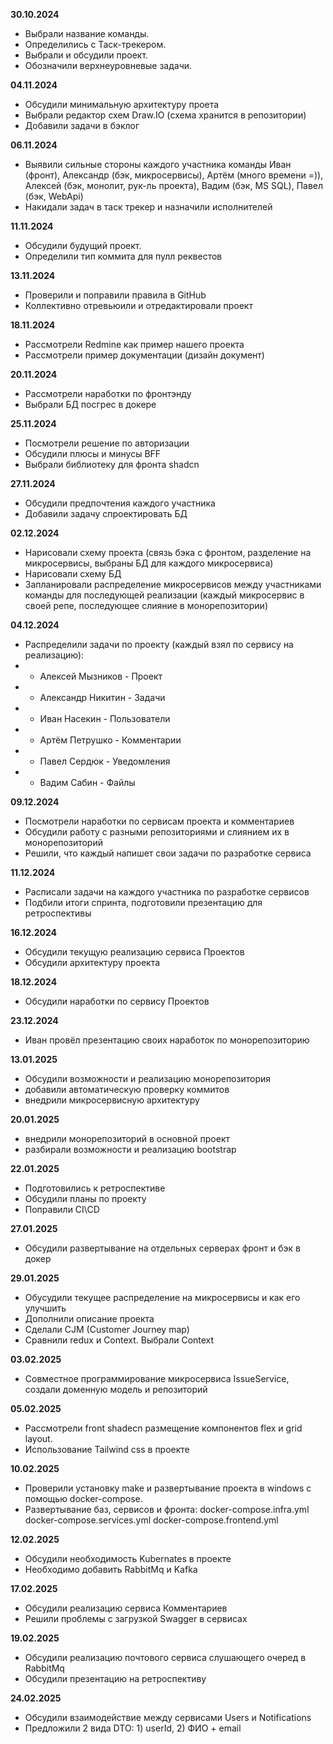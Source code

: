 **30.10.2024**
* Выбрали название команды. 
* Определились с Таск-трекером. 
* Выбрали и обсудили проект. 
* Обозначили верхнеуровневые задачи. 

**04.11.2024**
* Обсудили минимальную архитектуру проета
* Выбрали редактор схем Draw.IO (схема хранится в репозитории)
* Добавили задачи в бэклог

**06.11.2024**
* Выявили сильные стороны каждого участника команды Иван (фронт), Александр (бэк, микросервисы), Артём (много времени =)), Алексей (бэк, монолит, рук-ль проекта), Вадим (бэк, MS SQL), Павел (бэк, WebApi)
* Накидали задач в таск трекер и назначили исполнителей

**11.11.2024**
* Обсудили будущий проект.
* Определили тип коммита для пулл реквестов

**13.11.2024**
* Проверили и поправили правила в GitHub 
* Коллективно отревьюили и отредактировали проект

**18.11.2024**
* Рассмотрели Redmine как пример нашего проекта
* Рассмотрели пример документации (дизайн документ)

**20.11.2024**
* Рассмотрели наработки по фронтэнду
* Выбрали БД посгрес в докере

**25.11.2024**
* Посмотрели решение по авторизации
* Обсудили плюсы и минусы BFF
* Выбрали библиотеку для фронта shadcn

**27.11.2024**
* Обсудили предпочтения каждого участника
* Добавили задачу спроектировать БД 

**02.12.2024**
* Нарисовали схему проекта (связь бэка с фронтом, разделение на микросервисы, выбраны БД для каждого микросервиса)
* Нарисовали схему БД
* Запланировали распределение микросервисов между участниками команды для последующей реализации (каждый микросервис в своей репе, последующее слияние в монорепозитории) 

**04.12.2024**
* Распределили задачи по проекту (каждый взял по сервису на реализацию):
* - Алексей Мызников - Проект
* - Александр Никитин - Задачи
* - Иван Насекин - Пользователи
* - Артём Петрушко - Комментарии
* - Павел Сердюк - Уведомления
* - Вадим Сабин - Файлы

**09.12.2024**
* Посмотрели наработки по сервисам проекта и комментариев
* Обсудили работу с разными репозиториями и слиянием их в монорепозиторий
* Решили, что каждый напишет свои задачи по разработке сервиса

**11.12.2024**
* Расписали задачи на каждого участника по разработке сервисов
* Подбили итоги спринта, подготовили презентацию для ретроспективы

**16.12.2024**
* Обсудили текущую реализацию сервиса Проектов
* Обсудили архитектуру проекта

**18.12.2024**
* Обсудили наработки по сервису Проектов

**23.12.2024**
* Иван провёл презентацию своих наработок по монорепозиторию

**13.01.2025**
* Обсудили возможности и реализацию монорепозитория
* добавили автоматическую проверку коммитов
* внедрили микросервисную архитектуру

**20.01.2025**
* внедрили монорепозиторий в основной проект
* разбирали возможности и реализацию bootstrap

**22.01.2025**
* Подготовились к ретроспективе
* Обсудили планы по проекту
* Поправили CI\CD

**27.01.2025**
* Обсудили развертывание на отдельных серверах фронт и бэк в докер

**29.01.2025**
* Обусудили текущее распределение на микросервисы и как его улучшить
* Дополнили описание проекта
* Сделали CJM (Customer Journey map)
* Сравнили redux и Context. Выбрали Context

**03.02.2025**
* Совместное программирование микросервиса IssueService, создали доменную модель и репозиторий

**05.02.2025**
* Рассмотрели front shadecn размещение компонентов flex и grid layout.
* Использование Tailwind css в проекте

**10.02.2025**
* Проверили установку make и развертывание проекта в windows с помощью docker-compose.
* Развертывание баз, сервисов и фронта: docker-compose.infra.yml docker-compose.services.yml docker-compose.frontend.yml

**12.02.2025**
* Обсудили необходимость Kubernates в проекте
* Необходимо добавить RabbitMq и Kafka

**17.02.2025**
* Обсудили реализацию сервиса Комментариев
* Решили проблемы с загрузкой Swagger в сервисах

**19.02.2025**
* Обсудили реализацию почтового сервиса слушающего очеред в RabbitMq
* Обсудили презентацию на ретроспективу

**24.02.2025**
* Обсудили взаимодействие между сервисами Users и Notifications
* Предложили 2 вида DTO: 1) userId, 2) ФИО + email
